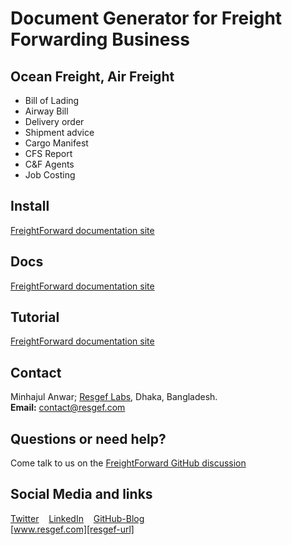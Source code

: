 # Document Generator for Freight Forwarding Business
## Ocean Freight, Air Freight

- Bill of Lading
- Airway Bill
- Delivery order
- Shipment advice
- Cargo Manifest
- CFS Report
- C&F Agents
- Job Costing

## Install
[FreightForward documentation site][ff-doc-gh-pages]

<!--
## About
We recommend starting with the **[FreightForward intro site][ff-introsite-gh-pages]**.
-->

## Docs
[FreightForward documentation site][ff-doc-gh-pages]

## Tutorial
[FreightForward documentation site][ff-doc-gh-pages]

## Contact
Minhajul Anwar; [Resgef Labs][resgef-url], Dhaka, Bangladesh.
<br>**Email:** [contact@resgef.com](mailto:contact@resgef.com)

<!--
## License: GPL-2.0; Copyleft**
* Free for personal and professional use.
* Must retain the same GPL-2.0 license on customize.
* Include original developer and company info in customized code.
-->

## Questions or need help?
Come talk to us on the [FreightForward GitHub discussion][ff-gh-discussion]

## Social Media and links
[Twitter](https://twitter.com/intent/follow?original_referer=https%3A%2F%2Fgithub.com%2FMinhajulAnwar&screen_name=MinhajulAnwar) &nbsp;&nbsp;
[LinkedIn](https://www.linkedin.com/in/minhajulanwar/) &nbsp;&nbsp;
[GitHub-Blog](https://minhajme.github.io/blog/) &nbsp;&nbsp;
<br>[www.resgef.com][resgef-url] &nbsp;&nbsp;

[ff-introsite-gh-pages]: https://freightforward.github.io
[ff-doc-gh-pages]: https://freightforward.github.io/docs/
[ff-gh-discussion]: https://github.com/freightforward/freightforward/discussions
[dev-gh]: https://github.com/minhajme
[resgef-url]: www.resgef.com
